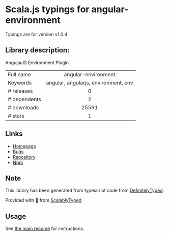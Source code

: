 
# Scala.js typings for angular-environment

Typings are for version v1.0.4

## Library description:
AngujarJS Environment Plugin

|                    |                 |
| ------------------ | :-------------: |
| Full name          | angular-environment |
| Keywords           | angular, angularjs, environment, env |
| # releases         | 0 |
| # dependents       | 2 |
| # downloads        | 25591 |
| # stars            | 1 |

## Links
- [Homepage](https://github.com/juanpablob/angular-environment#readme)
- [Bugs](https://github.com/juanpablob/angular-environment/issues)
- [Repository](https://github.com/juanpablob/angular-environment)
- [Npm](https://www.npmjs.com/package/angular-environment)
    


## Note
This library has been generated from typescript code from [DefinitelyTyped](https://definitelytyped.org).

Provided with :purple_heart: from [ScalablyTyped](https://github.com/oyvindberg/ScalablyTyped)

## Usage
See [the main readme](../../readme.md) for instructions.


